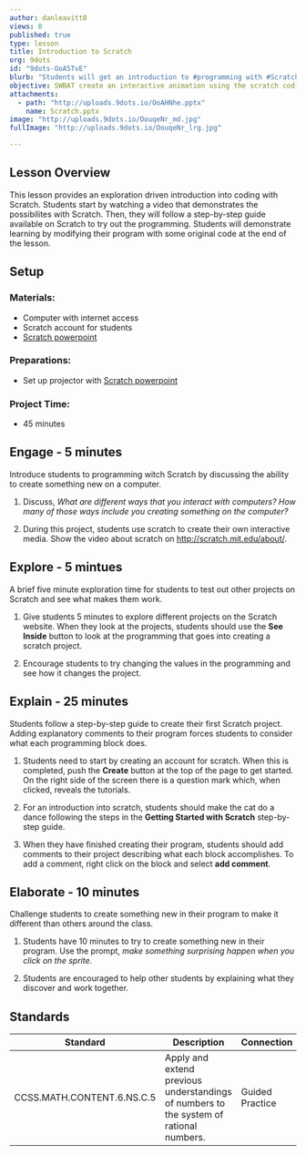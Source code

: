 ```yaml
---
author: danleavitt0
views: 0
published: true
type: lesson
title: Introduction to Scratch
org: 9dots
id: "9dots-OoA5TvE"
blurb: "Students will get an introduction to #programming with #Scratch and create an interactive animation. #CCSS.MATH.CONTENT.6.NS.C.5"
objective: SWBAT create an interactive animation using the scratch coding blocks.
attachments: 
  - path: "http://uploads.9dots.io/OoAHNhe.pptx"
    name: Scratch.pptx
image: "http://uploads.9dots.io/OouqeNr_md.jpg"
fullImage: "http://uploads.9dots.io/OouqeNr_lrg.jpg"

---
```


## Lesson Overview
This lesson provides an exploration driven introduction into coding with Scratch. Students start by watching a video that demonstrates the possibilites with Scratch. Then, they will follow a step-by-step guide available on Scratch to try out the programming. Students will demonstrate learning by modifying their program with some original code at the end of the lesson.

## Setup

### Materials:

- Computer with internet access
- Scratch account for students
- [Scratch powerpoint](http://uploads.9dots.io/OoAHNhe.pptx)

### Preparations:

- Set up projector with [Scratch powerpoint](http://uploads.9dots.io/OoAHNhe.pptx)

### Project Time:
- 45 minutes

## Engage - 5 minutes
Introduce students to programming witch Scratch by discussing the ability to create something new on a computer. 

1. Discuss, _What are different ways that you interact with computers? How many of those ways include you creating something on the computer?_

2. During this project, students use scratch to create their own interactive media. Show the video about scratch on http://scratch.mit.edu/about/. 

## Explore - 5 mintues
A brief five minute exploration time for students to test out other projects on Scratch and see what makes them work.

1. Give students 5 minutes to explore different projects on the Scratch website. When they look at the projects, students should use the **See Inside** button to look at the programming that goes into creating a scratch project. 

2. Encourage students to try changing the values in the programming and see how it changes the project.

## Explain - 25 minutes
Students follow a step-by-step guide to create their first Scratch project. Adding explanatory comments to their program forces students to consider what each programming block does.

1. Students need to start by creating an account for scratch. When this is completed, push the **Create** button at the top of the page to get started.  On the right side of the screen there is a question mark which, when clicked, reveals the tutorials. 

2. For an introduction into scratch, students should make the cat do a dance following the steps in the **Getting Started with Scratch** step-by-step guide. 

3. When they have finished creating their program, students should add comments to their project describing what each block accomplishes. To add a comment, right click on the block and select **add comment**.

## Elaborate - 10 minutes
Challenge students to create something new in their program to make it different than others around the class.

1. Students have 10 minutes to try to create something new in their program. Use the prompt, _make something surprising happen when you click on the sprite._

2. Students are encouraged to help other students by explaining what they discover and work together.

## Standards 

Standard | Description | Connection
--- | --- | ---
CCSS.MATH.CONTENT.6.NS.C.5 | Apply and extend previous understandings of numbers to the system of rational numbers. | Guided Practice
